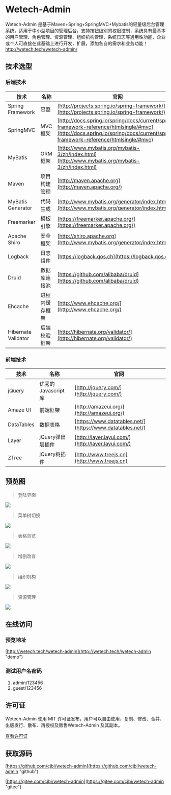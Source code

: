 # Wetech-Admin

Wetech-Admin 是基于Maven+Spring+SpringMVC+Mybatis的轻量级后台管理系统，适用于中小型项目的管理后台，支持按钮级别的权限控制，系统具有最基本的用户管理、角色管理、资源管理、组织机构管理、系统日志等通用性功能，企业或个人可直接在此基础上进行开发，扩展，添加各自的需求和业务功能！http://wetech.tech/wetech-admin/

## 技术选型
### 后端技术
技术 | 名称 | 官网
----|------|----
Spring Framework | 容器 | [http://projects.spring.io/spring-framework/](http://projects.spring.io/spring-framework/)
SpringMVC | MVC框架 | [http://docs.spring.io/spring/docs/current/spring-framework-reference/htmlsingle/#mvc](http://docs.spring.io/spring/docs/current/spring-framework-reference/htmlsingle/#mvc)
MyBatis | ORM框架 | [http://www.mybatis.org/mybatis-3/zh/index.html](http://www.mybatis.org/mybatis-3/zh/index.html)
Maven | 项目构建管理 | [http://maven.apache.org](http://maven.apache.org/)
MyBatis Generator | 代码生成 | [http://www.mybatis.org/generator/index.html](http://www.mybatis.org/generator/index.html)
Freemarker | 模板引擎 | [https://freemarker.apache.org/](https://freemarker.apache.org/)
Apache Shiro | 安全框架 | [http://shiro.apache.org](http://www.mybatis.org/generator/index.html)
Logback | 日志组件 | [https://logback.qos.ch](https://logback.qos.ch/)
Druid | 数据库连接池 | [https://github.com/alibaba/druid](https://github.com/alibaba/druid)
Ehcache | 进程内缓存框架 | [http://www.ehcache.org/](http://www.ehcache.org/)
Hibernate Validator | 后端校验框架 | [http://hibernate.org/validator/](http://hibernate.org/validator/)

### 前端技术
技术 | 名称 | 官网
----|------|----
jQuery | 优秀的Javascript库 | [http://jquery.com/](http://jquery.com/)
Amaze UI | 前端框架 | [http://amazeui.org/](http://amazeui.org/)
DataTables | 数据表格 | [https://www.datatables.net/](https://www.datatables.net/)
Layer | jQuery弹出层插件 | [http://layer.layui.com/](http://layer.layui.com/)
ZTree | jQuery树插件 | [http://www.treejs.cn](http://www.treejs.cn)

## 预览图

> 登陆界面

![](http://wetech-admin.image.alimmdn.com/1.gif)

> 菜单树切换

![](http://wetech-admin.image.alimmdn.com/2.gif)

> 表格浏览

![](http://wetech-admin.image.alimmdn.com/3.gif)

> 增删改查

![](http://wetech-admin.image.alimmdn.com/4.gif)

> 组织机构

![](http://wetech-admin.image.alimmdn.com/5.gif)

> 资源管理

![](http://wetech-admin.image.alimmdn.com/6.gif)

## 在线访问

### 预览地址

[http://wetech.tech/wetech-admin](http://wetech.tech/wetech-admin "demo")

### 测试用户名密码
1. admin/123456
2. guest/123456

## 许可证

Wetech-Admin 使用 MIT 许可证发布，用户可以自由使用、复制、修改、合并、出版发行、散布、再授权及贩售Wetech-Admin 及其副本。

[查看许可证](https://github.com/cjbi/wetech-admin/blob/master/LICENSE "LICENSE")

## 获取源码

 [https://github.com/cjbi/wetech-admin](https://github.com/cjbi/wetech-admin "github")

 [https://gitee.com/cjbi/wetech-admin](https://gitee.com/cjbi/wetech-admin "gitee")

